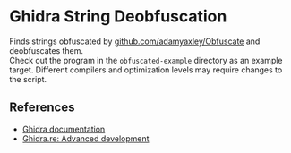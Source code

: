 # Ghidra String Deobfuscation

Finds strings obfuscated by [github.com/adamyaxley/Obfuscate](https://github.com/adamyaxley/Obfuscate) and deobfuscates them.  
Check out the program in the `obfuscated-example` directory as an example target. Different compilers and optimization levels may require changes to the script.


## References

- [Ghidra documentation](https://ghidra.re/ghidra_docs/api/index.html)
- [Ghidra.re: Advanced development](https://ghidra.re/ghidra_docs/GhidraClass/AdvancedDevelopment/GhidraAdvancedDevelopment.html)